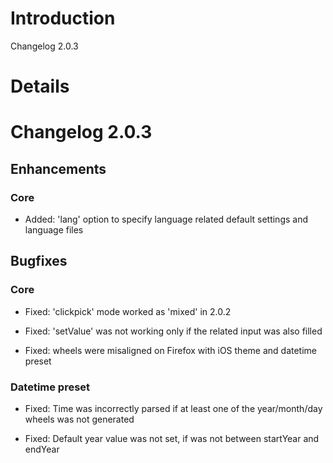 # Introduction #

Changelog 2.0.3

# Details #

# Changelog 2.0.3 #

## Enhancements ##

### Core ###

  * Added: 'lang' option to specify language related default settings and language files

## Bugfixes ##

### Core ###

  * Fixed: 'clickpick' mode worked as 'mixed' in 2.0.2

  * Fixed: 'setValue' was not working only if the related input was also filled

  * Fixed: wheels were misaligned on Firefox with iOS theme and datetime preset

### Datetime preset ###

  * Fixed: Time was incorrectly parsed if at least one of the year/month/day wheels was not generated

  * Fixed: Default year value was not set, if was not between startYear and endYear